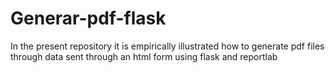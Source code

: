 # Generar-pdf-flask
In the present repository it is empirically illustrated how to generate pdf files through data sent through an html form using flask and reportlab

